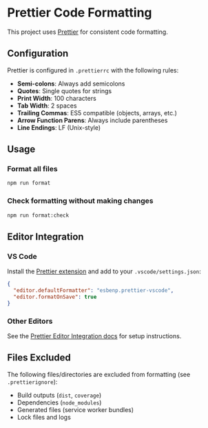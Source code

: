 # Prettier Code Formatting

This project uses [Prettier](https://prettier.io/) for consistent code formatting.

## Configuration

Prettier is configured in `.prettierrc` with the following rules:

- **Semi-colons**: Always add semicolons
- **Quotes**: Single quotes for strings
- **Print Width**: 100 characters
- **Tab Width**: 2 spaces
- **Trailing Commas**: ES5 compatible (objects, arrays, etc.)
- **Arrow Function Parens**: Always include parentheses
- **Line Endings**: LF (Unix-style)

## Usage

### Format all files

```bash
npm run format
```

### Check formatting without making changes

```bash
npm run format:check
```

## Editor Integration

### VS Code

Install the [Prettier extension](https://marketplace.visualstudio.com/items?itemName=esbenp.prettier-vscode) and add to your `.vscode/settings.json`:

```json
{
  "editor.defaultFormatter": "esbenp.prettier-vscode",
  "editor.formatOnSave": true
}
```

### Other Editors

See the [Prettier Editor Integration docs](https://prettier.io/docs/en/editors.html) for setup instructions.

## Files Excluded

The following files/directories are excluded from formatting (see `.prettierignore`):

- Build outputs (`dist`, `coverage`)
- Dependencies (`node_modules`)
- Generated files (service worker bundles)
- Lock files and logs

